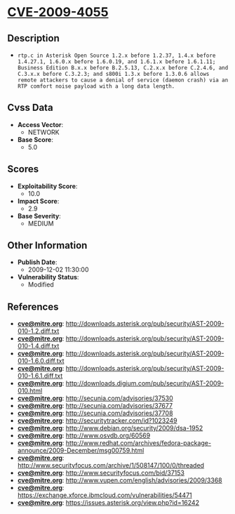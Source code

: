 
# [CVE-2009-4055](http://downloads.asterisk.org/pub/security/AST-2009-010-1.2.diff.txt)

## Description

- `rtp.c in Asterisk Open Source 1.2.x before 1.2.37, 1.4.x before 1.4.27.1, 1.6.0.x before 1.6.0.19, and 1.6.1.x before 1.6.1.11; Business Edition B.x.x before B.2.5.13, C.2.x.x before C.2.4.6, and C.3.x.x before C.3.2.3; and s800i 1.3.x before 1.3.0.6 allows remote attackers to cause a denial of service (daemon crash) via an RTP comfort noise payload with a long data length.`

## Cvss Data

- **Access Vector**:
  - NETWORK
- **Base Score**:
  - 5.0

## Scores

- **Exploitability Score**:
  - 10.0
- **Impact Score**:
  - 2.9
- **Base Severity**:
  - MEDIUM

## Other Information

- **Publish Date**:
  - 2009-12-02 11:30:00
- **Vulnerability Status**:
  - Modified

## References

- **cve@mitre.org**: http://downloads.asterisk.org/pub/security/AST-2009-010-1.2.diff.txt
- **cve@mitre.org**: http://downloads.asterisk.org/pub/security/AST-2009-010-1.4.diff.txt
- **cve@mitre.org**: http://downloads.asterisk.org/pub/security/AST-2009-010-1.6.0.diff.txt
- **cve@mitre.org**: http://downloads.asterisk.org/pub/security/AST-2009-010-1.6.1.diff.txt
- **cve@mitre.org**: http://downloads.digium.com/pub/security/AST-2009-010.html
- **cve@mitre.org**: http://secunia.com/advisories/37530
- **cve@mitre.org**: http://secunia.com/advisories/37677
- **cve@mitre.org**: http://secunia.com/advisories/37708
- **cve@mitre.org**: http://securitytracker.com/id?1023249
- **cve@mitre.org**: http://www.debian.org/security/2009/dsa-1952
- **cve@mitre.org**: http://www.osvdb.org/60569
- **cve@mitre.org**: http://www.redhat.com/archives/fedora-package-announce/2009-December/msg00759.html
- **cve@mitre.org**: http://www.securityfocus.com/archive/1/508147/100/0/threaded
- **cve@mitre.org**: http://www.securityfocus.com/bid/37153
- **cve@mitre.org**: http://www.vupen.com/english/advisories/2009/3368
- **cve@mitre.org**: https://exchange.xforce.ibmcloud.com/vulnerabilities/54471
- **cve@mitre.org**: https://issues.asterisk.org/view.php?id=16242
